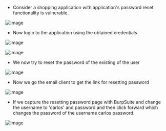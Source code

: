 - Consider a shopping application with application's password reset functionality is vulnerable.

![image](https://github.com/Akhilkj123/Portswigger/assets/65653010/b98f8682-1482-4b57-92b6-7c854b0eaea6)

- Now login to the application using the obtained credentials

![image](https://github.com/Akhilkj123/Portswigger/assets/65653010/f1d48837-eddc-4066-9e74-b5df34aff624)

![image](https://github.com/Akhilkj123/Portswigger/assets/65653010/6b6e6b51-3950-475e-ab6c-12fc12186690)

- We now try to reset the password of the existing of the user

![image](https://github.com/Akhilkj123/Portswigger/assets/65653010/90c3063f-5cdd-4f19-b8f2-7836bba9b978)

- Now we go the email client to get the link for resetting password

![image](https://github.com/Akhilkj123/Portswigger/assets/65653010/bf11d11e-f9d9-4ddf-927f-af2b8d1f0b31)

- If we capture the resetting password page with BurpSuite and change the username to 'carlos' and password and then click forward which changes the password of the username carlos password.

![image](https://github.com/Akhilkj123/Portswigger/assets/65653010/1f1f0de7-7764-48f9-a318-c976f9602d40)

